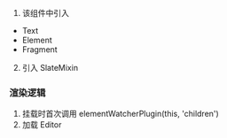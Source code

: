 1. 该组件中引入

- Text
- Element
- Fragment

2. 引入 SlateMixin

### 渲染逻辑

1. 挂载时首次调用 elementWatcherPlugin(this, 'children')
1. 加载 Editor
